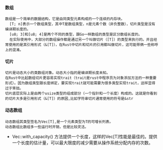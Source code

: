 #### 数组

    数组是一个简单的数据结构，它是由同类型元素构成的一个连续的内存块。
      [T; n]表示一个数组类型，其中T是数组类型，n是元素个数（非负整数），切片类型是没有编译期长度的。
      [u8; 3]和[u8; 4]是两个不同的类型，跟Go一样数组的类型是区分数组长度的。
      在实际使用中，大部分的数组操作都是通过另一个叫做切片（[T]）的类型来执行的。并且经常使用的是其引用形式（&[T]），在Rust中切片和切片的引用都叫做切片，这可能带俩一些称呼上的混淆。

#### 切片

    切片是动态大小的类数组对象。动态大小指的是编译期长度未知。
    在Rust中比起数组切片更容易实现trait（trait是rust中程序员为对象添加方法的一种重要形式）。因为数组类型跟长度绑定，要实现trait就可能需要为很多类型实现trait，这样显得过于笨拙。
    切片底层实际上是由两个usize类型的组成部分（一个指针和一个长度）构成的。这就是你看到的切片大多是引用形式（&[T]）的原因,比如字符串切片通常使用的符号是&str

#### 动态数组

    动态数组其类型签名为Vec[T],是一个元素类型为T的可增长列表。
    动态数组比数组多一些运行时开销，但是比较灵活。

- Vec::with_capacity() 方法提供一个长度，这样的Vec[T]性能是最佳的。提供一个长度的估计量，可以最大限度的减少需要从操作系统分配内存的次数。